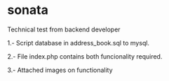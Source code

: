 # sonata
Technical test from backend developer

1.- Script database in address_book.sql to mysql.

2.- File index.php contains both funcionality required.

3.- Attached images on functionality 
